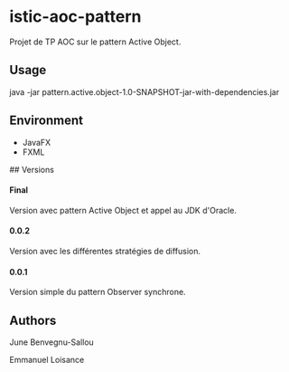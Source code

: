# istic-aoc-pattern
Projet de TP AOC sur le pattern Active Object.

## Usage

java -jar pattern.active.object-1.0-SNAPSHOT-jar-with-dependencies.jar


## Environment
- JavaFX
- FXML

## Versions

#### Final
Version avec pattern Active Object et appel au JDK d'Oracle.

#### 0.0.2
Version avec les différentes stratégies de diffusion.

#### 0.0.1
Version simple du pattern Observer synchrone.

## Authors 
June Benvegnu-Sallou

Emmanuel Loisance
